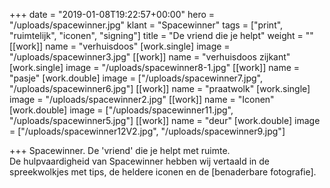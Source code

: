 +++
date = "2019-01-08T19:22:57+00:00"
hero = "/uploads/spacewinner.jpg"
klant = "Spacewinner"
tags = ["print", "ruimtelijk", "iconen", "signing"]
title = "De vriend die je helpt"
weight = ""
[[work]]
name = "verhuisdoos"
[work.single]
image = "/uploads/spacewinner3.jpg"
[[work]]
name = "verhuisdoos zijkant"
[work.single]
image = "/uploads/spacewinner8-1.jpg"
[[work]]
name = "pasje"
[work.double]
image = ["/uploads/spacewinner7.jpg", "/uploads/spacewinner6.jpg"]
[[work]]
name = "praatwolk"
[work.single]
image = "/uploads/spacewinner2.jpg"
[[work]]
name = "Iconen"
[work.double]
image = ["/uploads/spacewinner11.jpg", "/uploads/spacewinner5.jpg"]
[[work]]
name = "deur"
[work.double]
image = ["/uploads/spacewinner12V2.jpg", "/uploads/spacewinner9.jpg"]

+++
Spacewinner. De 'vriend' die je helpt met ruimte.   
De hulpvaardigheid van Spacewinner hebben wij vertaald in de spreekwolkjes met tips, de heldere iconen en de \[benaderbare fotografie\]. 